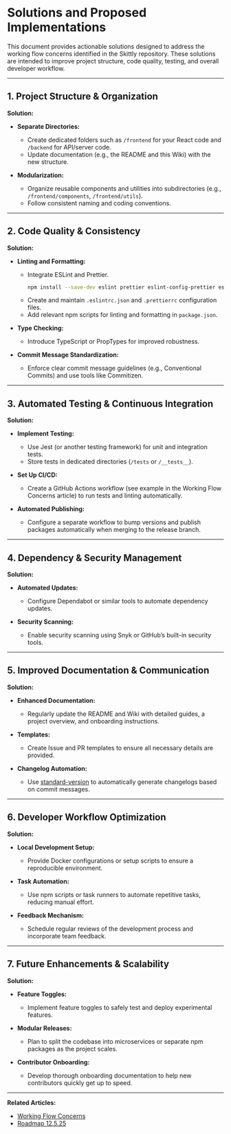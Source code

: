 # Solutions and Proposed Implementations

This document provides actionable solutions designed to address the working flow concerns identified in the Skittly repository. These solutions are intended to improve project structure, code quality, testing, and overall developer workflow.

---

## 1. Project Structure & Organization

**Solution:**
- **Separate Directories:**  
  - Create dedicated folders such as `/frontend` for your React code and `/backend` for API/server code.
  - Update documentation (e.g., the README and this Wiki) with the new structure.
  
- **Modularization:**  
  - Organize reusable components and utilities into subdirectories (e.g., `/frontend/components`, `/frontend/utils`).
  - Follow consistent naming and coding conventions.

---

## 2. Code Quality & Consistency

**Solution:**
- **Linting and Formatting:**  
  - Integrate ESLint and Prettier.
    ```bash
    npm install --save-dev eslint prettier eslint-config-prettier eslint-plugin-prettier
    ```
  - Create and maintain `.eslintrc.json` and `.prettierrc` configuration files.
  - Add relevant npm scripts for linting and formatting in `package.json`.

- **Type Checking:**  
  - Introduce TypeScript or PropTypes for improved robustness.
  
- **Commit Message Standardization:**  
  - Enforce clear commit message guidelines (e.g., Conventional Commits) and use tools like Commitizen.

---

## 3. Automated Testing & Continuous Integration

**Solution:**
- **Implement Testing:**  
  - Use Jest (or another testing framework) for unit and integration tests.
  - Store tests in dedicated directories (`/tests` or `/__tests__`).

- **Set Up CI/CD:**  
  - Create a GitHub Actions workflow (see example in the Working Flow Concerns article) to run tests and linting automatically.
  
- **Automated Publishing:**  
  - Configure a separate workflow to bump versions and publish packages automatically when merging to the release branch.

---

## 4. Dependency & Security Management

**Solution:**
- **Automated Updates:**  
  - Configure Dependabot or similar tools to automate dependency updates.
  
- **Security Scanning:**  
  - Enable security scanning using Snyk or GitHub’s built-in security tools.

---

## 5. Improved Documentation & Communication

**Solution:**
- **Enhanced Documentation:**  
  - Regularly update the README and Wiki with detailed guides, a project overview, and onboarding instructions.
  
- **Templates:**  
  - Create Issue and PR templates to ensure all necessary details are provided.
  
- **Changelog Automation:**  
  - Use [standard-version](https://github.com/conventional-changelog/standard-version) to automatically generate changelogs based on commit messages.

---

## 6. Developer Workflow Optimization

**Solution:**
- **Local Development Setup:**  
  - Provide Docker configurations or setup scripts to ensure a reproducible environment.
  
- **Task Automation:**  
  - Use npm scripts or task runners to automate repetitive tasks, reducing manual effort.
  
- **Feedback Mechanism:**  
  - Schedule regular reviews of the development process and incorporate team feedback.

---

## 7. Future Enhancements & Scalability

**Solution:**
- **Feature Toggles:**  
  - Implement feature toggles to safely test and deploy experimental features.
  
- **Modular Releases:**  
  - Plan to split the codebase into microservices or separate npm packages as the project scales.
  
- **Contributor Onboarding:**  
  - Develop thorough onboarding documentation to help new contributors quickly get up to speed.

---

**Related Articles:**
- [Working Flow Concerns](WorkingFlowConcerns)
- [Roadmap 12.5.25](Roadmap-12.5.25)
